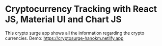# Cryptocurrency Tracking with React JS, Material UI and Chart JS

This crypto surge app shows all the information regarding the crypto currencies.
Demo: https://cryptosurge-hanokm.netlify.app

